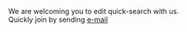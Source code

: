We are welcoming you to edit quick-search with us.</br>
Quickly join by sending <a href="mailto:matthewlu070111@outlook.com?Subject=Join%20Quick%20Search">e-mail</a>
